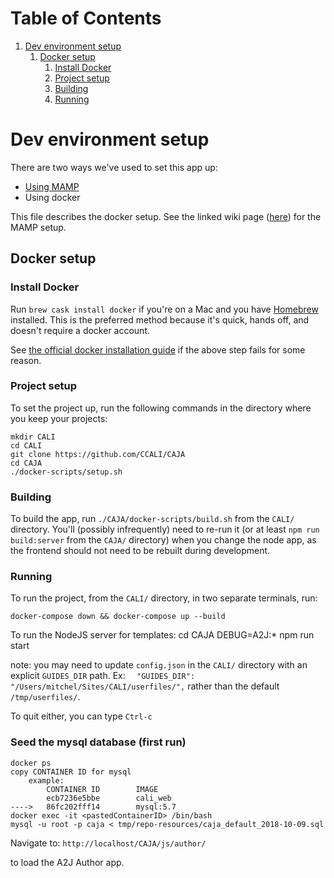 
# Table of Contents

1.  [Dev environment setup](#org8fa38c8)
    1.  [Docker setup](#orgd32b2a5)
        1.  [Install Docker](#org7b9c9fa)
        2.  [Project setup](#orgf8babe9)
        3.  [Building](#org1cc29ff)
        4.  [Running](#org6b55212)

# Dev environment setup

There are two ways we've used to set this app up:

-   [Using MAMP](https://github.com/CCALI/CAJA/wiki/Development-Environment-Production-Clone)
-   Using docker

This file describes the docker setup. See the linked wiki page ([here](https://github.com/CCALI/CAJA/wiki/Development-Environment-Production-Clone)) for the
MAMP setup.

## Docker setup

### Install Docker

Run `brew cask install docker` if you're on a Mac and you have [Homebrew](https://brew.sh/) installed.
This is the preferred method because it's quick, hands off, and doesn't require
a docker account.

See [the official docker installation guide](https://www.docker.com/get-started) if the above step fails for some
reason.

### Project setup

To set the project up, run the following commands in the directory where you
keep your projects:

    mkdir CALI
    cd CALI
    git clone https://github.com/CCALI/CAJA
    cd CAJA
    ./docker-scripts/setup.sh

### Building

To build the app, run `./CAJA/docker-scripts/build.sh` from the `CALI/` directory. You'll
(possibly infrequently) need to re-run it (or at least `npm run build:server` from
the `CAJA/` directory) when you change the node app, as the frontend should not
need to be rebuilt during development.

### Running

To run the project, from the `CALI/` directory, in two separate terminals, run:

    docker-compose down && docker-compose up --build

To run the NodeJS server for templates:
    cd CAJA
    DEBUG=A2J:* npm run start

note: you may need to update `config.json` in the `CALI/` directory with an explicit `GUIDES_DIR` path.
Ex: `  "GUIDES_DIR": "/Users/mitchel/Sites/CALI/userfiles/",` rather than the default `/tmp/userfiles/`.

To quit either, you can type `Ctrl-c`

### Seed the mysql database (first run)
    docker ps
    copy CONTAINER ID for mysql
        example:
            CONTAINER ID        IMAGE
            ecb7236e5bbe        cali_web
    ---->   86fc202fff14        mysql:5.7
    docker exec -it <pastedContainerID> /bin/bash
    mysql -u root -p caja < tmp/repo-resources/caja_default_2018-10-09.sql

Navigate to:
`http://localhost/CAJA/js/author/`

to load the A2J Author app.
